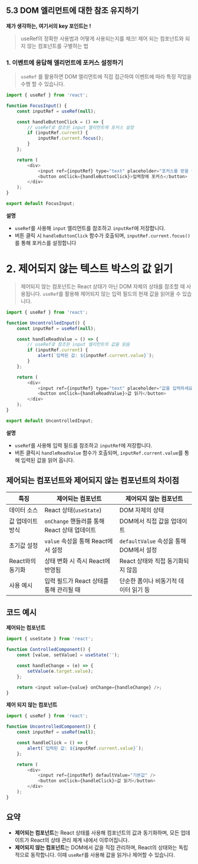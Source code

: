## 5.3 DOM 엘리먼트에 대한 참조 유지하기

**제가 생각하는, 여기서의 key 포인트는 !**
>  useRef의 정확한 사용법과 어떻게 사용되는지를 체크!
> 제어 되는 컴포넌트와 되지 않는 컴포넌트를 구별하는 법

### 1. 이벤트에 응답해 엘리먼트에 포커스 설정하기
> `useRef` 를 활용하면 DOM 엘리먼트에 직접 접근하여 이벤트에 따라 특정 작업을 수행 할 수 있습니다.

```javascript
import { useRef } from 'react';

function FocusInput() {
    const inputRef = useRef(null);

    const handleButtonClick = () => {
        // useRef로 참조된 input 엘리먼트에 포커스 설정
        if (inputRef.current) {
            inputRef.current.focus();
        }
    };

    return (
        <div>
            <input ref={inputRef} type="text" placeholder="포커스를 받을 입력창" />
            <button onClick={handleButtonClick}>입력창에 포커스</button>
        </div>
    );
}

export default FocusInput;
```
**설명**
- `useRef`를 사용해 `input` 엘리먼트를 참조하고 `inputRef`에 저장합니다.
- 버튼 클릭 시 `handleButtonClick` 함수가 호출되며, `inputRef.current.focus()`를 통해 포커스를 설정합니다

# 2. 제어되지 않는 텍스트 박스의 값 읽기
> 제어되지 않는 컴포넌트는 React 상태가 아닌 DOM 자체의 상태를 참조할 때 사용됩니다. `useRef`를 활용해 제어되지 않는 입력 필드의 현재 값을 읽어올 수 있습니다.

```javascript
import { useRef } from 'react';

function UncontrolledInput() {
    const inputRef = useRef(null);

    const handleReadValue = () => {
        // useRef로 참조된 input 엘리먼트의 값을 읽음
        if (inputRef.current) {
            alert(`입력된 값: ${inputRef.current.value}`);
        }
    };

    return (
        <div>
            <input ref={inputRef} type="text" placeholder="값을 입력하세요" />
            <button onClick={handleReadValue}>값 읽기</button>
        </div>
    );
}

export default UncontrolledInput;

  ```
**설명**
- `useRef`를 사용해 입력 필드를 참조하고 `inputRef`에 저장합니다.
- 버튼 클릭시 `handleReadValue` 함수가 호출되며, `inputRef.current.value`를 통해 입력된 값을 읽어 옵니다.
## **제어되는 컴포넌트**와 **제어되지 않는 컴포넌트**의 차이점

| 특징                        | 제어되는 컴포넌트                          | 제어되지 않는 컴포넌트                     |
|-----------------------------|--------------------------------------------|-------------------------------------------|
| 데이터 소스                 | React 상태(`useState`)                    | DOM 자체의 상태                          |
| 값 업데이트 방식            | `onChange` 핸들러를 통해 React 상태 업데이트 | DOM에서 직접 값을 업데이트              |
| 초기값 설정                 | `value` 속성을 통해 React에서 설정        | `defaultValue` 속성을 통해 DOM에서 설정 |
| React와의 동기화            | 상태 변화 시 즉시 React에 반영됨          | React 상태와 직접 동기화되지 않음        |
| 사용 예시                   | 입력 필드가 React 상태를 통해 관리될 때   | 단순한 폼이나 비동기적 데이터 읽기 등   |
                                  


## 코드 예시
**제어되는 컴포넌트**
```javascript
import { useState } from 'react';

function ControlledComponent() {
    const [value, setValue] = useState('');

    const handleChange = (e) => {
        setValue(e.target.value);
    };

    return <input value={value} onChange={handleChange} />;
}
```
**제어 되지 않는 컴포넌트**
```javascript
import { useRef } from 'react';

function UncontrolledComponent() {
    const inputRef = useRef(null);

    const handleClick = () => {
        alert(`입력된 값: ${inputRef.current.value}`);
    };

    return (
        <div>
            <input ref={inputRef} defaultValue="기본값" />
            <button onClick={handleClick}>값 읽기</button>
        </div>
    );
}
```



## 요약
- **제어되는 컴포넌트**는 React 상태를 사용해 컴포넌트의 값과 동기화하며, 모든 업데이트가 React의 상태 관리 체계 내에서 이루어집니다.
- **제어되지 않는 컴포넌트**는 DOM에서 값을 직접 관리하며, React의 상태와는 독립적으로 동작합니다. 이때 `useRef`를 사용해 값을 읽거나 제어할 수 있습니다.
